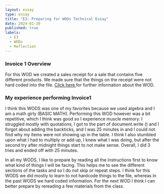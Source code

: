 ```yaml
---
layout: essay
type: essay
title: "E3: Preparing for WODs Technical Essay"
date: 2024-01-30
published: true
labels:
  - E3
  - WODs
  - Reflection
---
```

<h3> Invoice 1 Overview</h3>
For this WOD we created a sales receipt for a sale that contains five different products. We made sure that the things on the receipt were not hard coded into the file. <a href src="https://dport96.github.io/ITM352/morea/060.expressions-operators/experience-invoice1.html" >Click here </a> for further information about the WOD. 

<h3> My experience performing Invoice1</h3>
I think this WODS was one of my favorites because we used algebra and I am a math girly (BASIC MATH). Performing this WOD however was a bit repetitive, which I think was good so I experience muscle memory. I struggled mostly with quotations, I got to the part of document.write () and I forgot about adding the backticks, and I was 25 minutes in and I could not find why my items were not showing up in the table. I think I also stumbled upon what I had to multiply or add up, I knew what I was doing, but after the second try after midnight things start to not make sense. Overall, I did 3 tries and ended off with 25 minutes.

In all my WODS, I like to prepare by reading all the instructions first to know what kind of things I will be facing. This helps me to see the different sections of the tasks and so I do not skip or repeat steps. I think for this WODS we did mostly to learn to not hardcode things to the file, whereas in the past WODS we hard coded information. For the next WOD I think I can better prepare by rereading a few materials from the class.

